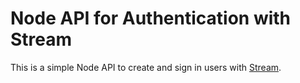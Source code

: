 # Node API for Authentication with Stream

This is a simple Node API to create and sign in users with [Stream](https://getstream.io/).
